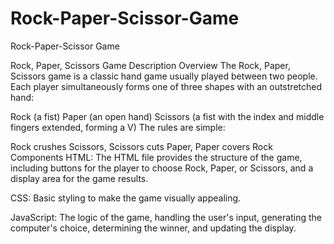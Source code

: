 # Rock-Paper-Scissor-Game
Rock-Paper-Scissor Game

Rock, Paper, Scissors Game Description
Overview
The Rock, Paper, Scissors game is a classic hand game usually played between two people. Each player simultaneously forms one of three shapes with an outstretched hand:

Rock (a fist)
Paper (an open hand)
Scissors (a fist with the index and middle fingers extended, forming a V)
The rules are simple:

Rock crushes Scissors,
Scissors cuts Paper,
Paper covers Rock
Components
HTML: The HTML file provides the structure of the game, including buttons for the player to choose Rock, Paper, or Scissors, and a display area for the game results.

CSS: Basic styling to make the game visually appealing.

JavaScript: The logic of the game, handling the user's input, generating the computer's choice, determining the winner, and updating the display.
